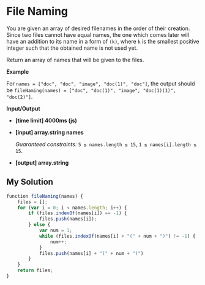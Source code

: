 # File Naming
﻿You are given an array of desired filenames in the order of their creation. Since two files cannot have equal names, the one which comes later will have an addition to its name in a form of `(k)`, where `k` is the smallest positive integer such that the obtained name is not used yet.

Return an array of names that will be given to the files.

**Example**

For `names = ["doc", "doc", "image", "doc(1)", "doc"]`, the output should be
`fileNaming(names) = ["doc", "doc(1)", "image", "doc(1)(1)", "doc(2)"]`.

**Input/Output**

*   **[time limit] 4000ms (js)**

*   **[input] array.string names**

    _Guaranteed constraints:_
    `5 ≤ names.length ≤ 15`,
    `1 ≤ names[i].length ≤ 15`.

*   **[output] array.string**


## My Solution
```javascript
﻿function fileNaming(names) {
    files = [];
    for (var i = 0; i < names.length; i++) {
        if (files.indexOf(names[i]) == -1) {
            files.push(names[i]);
        } else {
            var num = 1;
            while (files.indexOf(names[i] + "(" + num + ")") != -1) {
                num++;
            }
            files.push(names[i] + "(" + num + ")")
        }
    }
    return files;
}
​
```
